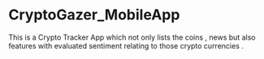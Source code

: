 # CryptoGazer_MobileApp
This is a Crypto Tracker App which not only lists the coins , news but also features with evaluated sentiment relating to those crypto currencies .
